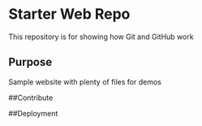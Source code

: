 # Starter Web Repo

This repository is for showing how Git and GitHub work

## Purpose

Sample website with plenty of files for demos


##Contribute


##Deployment

